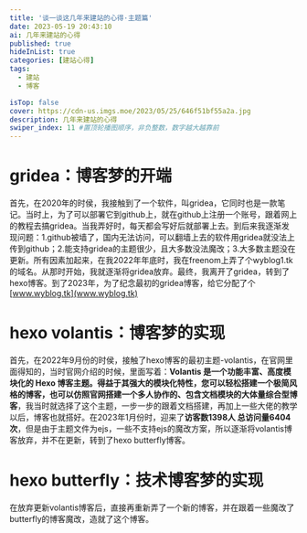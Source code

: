 ```yaml
---
title: '谈一谈这几年来建站的心得·主题篇'
date: 2023-05-19 20:43:10
ai: 几年来建站的心得
published: true
hideInList: true
categories: [建站心得]
tags:
  - 建站
  - 博客

isTop: false
cover: https://cdn-us.imgs.moe/2023/05/25/646f51bf55a2a.jpg
description: 几年来建站的心得
swiper_index: 11 #置顶轮播图顺序，非负整数，数字越大越靠前
---
```

# gridea：博客梦的开端
首先，在2020年的时侯，我接触到了一个软件，叫gridea，它同时也是一款笔记。当时上，为了可以部署它到github上，就在github上注册一个账号，跟着网上的教程去搞gridea。当我弄好时，每天都会写好后就部署上去。到后来我逐渐发现问题：1.github被墙了，国内无法访问，可以翻墙上去的软件用gridea就没法上传到github；2.能支持gridea的主题很少，且大多数没法魔改；3.大多数主题没在更新。所有因素加起来，在我2022年年底时，我在freenom上弄了个wyblog1.tk的域名。从那时开始，我就逐渐将gridea放弃。最终，我离开了gridea，转到了hexo博客。到了2023年，为了纪念最初的gridea博客，给它分配了个[www.wyblog.tk](www.wyblog.tk)
# hexo volantis：博客梦的实现
首先，在2022年9月份的时侯，接触了hexo博客的最初主题-volantis，在官网里面得知的，当时官网介绍的时候，里面写着：**Volantis 是一个功能丰富、高度模块化的 Hexo 博客主题。得益于其强大的模块化特性，您可以轻松搭建一个极简风格的博客，也可以仿照官网搭建一个多人协作的、包含文档模块的大体量综合型博客**，我当时就选择了这个主题，一步一步的跟着文档搭建，再加上一些大佬的教学以后，博客也就搭好。在2023年1月份时，迎来了**访客数1398人 总访问量6404次**，但是由于主题文件为ejs，一些不支持ejs的魔改方案，所以逐渐将volantis博客放弃，并不在更新，转到了hexo butterfly博客。
# hexo butterfly：技术博客梦的实现
在放弃更新volantis博客后，直接再重新弄了一个新的博客，并在跟着一些魔改了butterfly的博客魔改，造就了这个博客。
